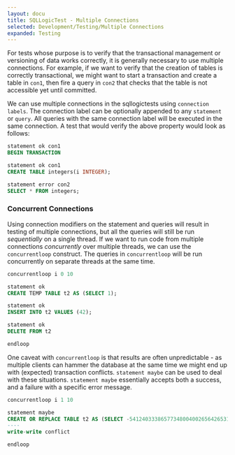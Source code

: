 ```yaml
---
layout: docu
title: SQLLogicTest - Multiple Connections
selected: Development/Testing/Multiple Connections
expanded: Testing
---
```


For tests whose purpose is to verify that the transactional management or versioning of data works correctly, it is generally necessary to use multiple connections. For example, if we want to verify that the creation of tables is correctly transactional, we might want to start a transaction and create a table in `con1`, then fire a query in `con2` that checks that the table is not accessible yet until committed.

We can use multiple connections in the sqllogictests using `connection labels`. The connection label can be optionally appended to any `statement` or `query`. All queries with the same connection label will be executed in the same connection. A test that would verify the above property would look as follows:

```sql
statement ok con1
BEGIN TRANSACTION

statement ok con1
CREATE TABLE integers(i INTEGER);

statement error con2
SELECT * FROM integers;
```

### Concurrent Connections
Using connection modifiers on the statement and queries will result in testing of multiple connections, but all the queries will still be run *sequentially* on a single thread. If we want to run code from multiple connections *concurrently* over multiple threads, we can use the `concurrentloop` construct. The queries in `concurrentloop` will be run concurrently on separate threads at the same time.

```sql
concurrentloop i 0 10

statement ok
CREATE TEMP TABLE t2 AS (SELECT 1);

statement ok
INSERT INTO t2 VALUES (42);

statement ok
DELETE FROM t2

endloop
```

One caveat with `concurrentloop` is that results are often unpredictable - as multiple clients can hammer the database at the same time we might end up with (expected) transaction conflicts. `statement maybe` can be used to deal with these situations. `statement maybe` essentially accepts both a success, and a failure with a specific error message.

```sql
concurrentloop i 1 10

statement maybe
CREATE OR REPLACE TABLE t2 AS (SELECT -54124033386577348004002656426531535114 FROM t2 LIMIT 70%);
----
write-write conflict

endloop
```

